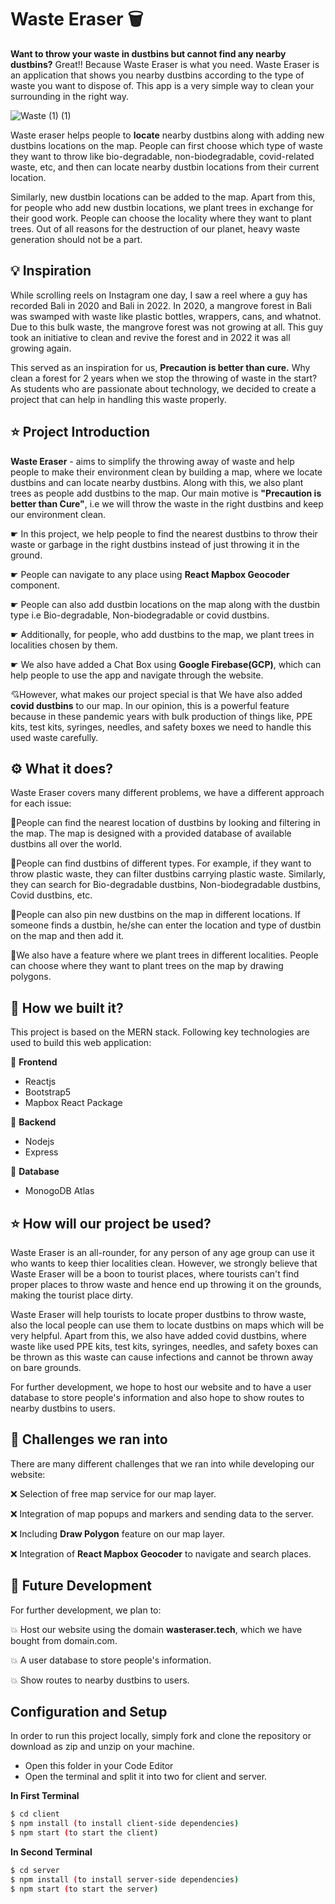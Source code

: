 
# Waste Eraser 🗑️


**Want to throw your waste in dustbins but cannot find any nearby dustbins?** Great!! Because Waste Eraser is what you need.
Waste Eraser is an application that shows you nearby dustbins according to the type of waste you want to dispose of. This app is a very simple way to clean your surrounding in the right way.

![Waste (1) (1)](https://user-images.githubusercontent.com/75663460/188305819-97f6ac98-489a-4085-9eb1-6f873bc532ee.png)

Waste eraser helps people to **locate** nearby dustbins along with adding new dustbins locations on the map. People can first choose which type of waste they want to throw like bio-degradable, non-biodegradable, covid-related waste, etc, and then can locate nearby dustbin locations from their current location. 

Similarly, new dustbin locations can be added to the map. Apart from this, for people who add new dustbin locations, we plant trees in exchange for their good work. People can choose the locality where they want to plant trees. Out of all reasons for the destruction of our planet, heavy waste generation should not be a part.


## 💡 Inspiration

While scrolling reels on Instagram one day, I saw a reel where a guy has recorded Bali in 2020 and Bali in 2022. In 2020, a mangrove forest in Bali was swamped with waste like plastic bottles, wrappers, cans, and whatnot. Due to this bulk waste, the mangrove forest was not growing at all. This guy took an initiative to clean and revive the forest and in 2022 it was all growing again. 

This served as an inspiration for us, **Precaution is better than cure.** Why clean a forest for 2 years when we stop the throwing of waste in the start? As students who are passionate about technology, we decided to create a project that can help in handling this waste properly.

## ⭐ Project Introduction

**Waste Eraser** - aims to simplify the throwing away of waste and help people to make their environment clean by building a map, where we locate dustbins and can locate nearby dustbins. Along with this, we also plant trees as people add dustbins to the map. Our main motive is **"Precaution is better than Cure"**, i.e we will throw the waste in the right dustbins and keep our environment clean.

☛ In this project, we help people to find the nearest dustbins to throw their waste or garbage in the right dustbins instead of just throwing it in the ground.

☛ People can navigate to any place using **React Mapbox Geocoder** component.

☛ People can also add dustbin locations on the map along with the dustbin type i.e Bio-degradable, Non-biodegradable or covid dustbins.

☛ Additionally, for people, who add dustbins to the map, we plant trees in localities chosen by them.

☛ We also have added a Chat Box using **Google Firebase(GCP)**, which can help people to use the app and navigate through the website.

💘However, what makes our project special is that We have also added **covid dustbins** to our map. In our opinion, this is a powerful 
feature because in these pandemic years with bulk production of things like, PPE kits, test kits, syringes, needles, and safety boxes we need to handle this used waste carefully.

## ⚙️ What it does?
Waste Eraser covers many different problems, we have a different approach for each issue:

🔦People can find the nearest location of dustbins by looking and filtering in the map. The map is designed with a provided database of available dustbins all over the world.

🔦People can find dustbins of different types. For example, if they want to throw plastic waste, they can filter dustbins carrying plastic waste.
Similarly, they can search for Bio-degradable dustbins, Non-biodegradable dustbins, Covid dustbins, etc.

🔦People can also pin new dustbins on the map in different locations. If someone finds a dustbin, he/she can enter the location and type of dustbin on the map and then add it.

🔦We also have a feature where we plant trees in different localities. People can choose where they want to plant trees on the map by drawing polygons.

## 🔧 How we built it?
This project is based on the MERN stack.
Following key technologies are used to build this web application:

🦾 **Frontend**
* Reactjs
* Bootstrap5
* Mapbox React Package

🦾 **Backend**
* Nodejs
* Express

🦾 **Database**
* MonogoDB Atlas

## ⭐ How will our project be used?

Waste Eraser is an all-rounder, for any person of any age group can use it who wants to keep thier localities clean. However, we strongly believe that 
Waste Eraser will be a boon to tourist places, where tourists can't find proper places to throw waste and hence end up throwing it on the grounds, 
making the tourist place dirty. 

Waste Eraser will help tourists to locate proper dustbins to throw waste, also the local people can use them to locate 
dustbins on maps which will be very helpful. Apart from this, we also have added covid dustbins, where waste like used PPE kits, test kits, syringes, 
needles, and safety boxes can be thrown as this waste can cause infections and cannot be thrown away on bare grounds.

For further development, we hope to host our website and to have a user database to store people's information and also hope to show routes to nearby dustbins to users.

## 🏃 Challenges we ran into
There are many different challenges that we ran into while developing our website:

❌ Selection of free map service for our map layer.

❌ Integration of map popups and markers and sending data to the server.

❌ Including **Draw Polygon** feature on our map layer.

❌ Integration of **React Mapbox Geocoder** to navigate and search places.

## 🎯  Future Development

For further development, we plan to:

💥 Host our website using the domain **wasteraser.tech**, which we have bought from domain.com.

💥 A user database to store people's information.

💥 Show routes to nearby dustbins to users.

## Configuration and Setup

In order to run this project locally, simply fork and clone the repository or download as zip and unzip on your machine.

* Open this folder in your Code Editor
* Open the terminal and split it into two for client and server.

**In First Terminal**

```bash
$ cd client
$ npm install (to install client-side dependencies)
$ npm start (to start the client)
```

**In Second Terminal**

```bash
$ cd server
$ npm install (to install server-side dependencies)
$ npm start (to start the server)
```

